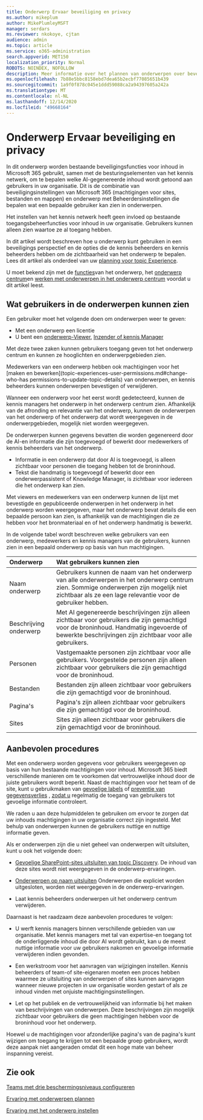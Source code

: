 ```yaml
---
title: Onderwerp Ervaar beveiliging en privacy
ms.author: mikeplum
author: MikePlumleyMSFT
manager: serdars
ms.reviewer: nkokoye, cjtan
audience: admin
ms.topic: article
ms.service: o365-administration
search.appverid: MET150
localization_priority: Normal
ROBOTS: NOINDEX, NOFOLLOW
description: Meer informatie over het plannen van onderwerpen over beveiliging en privacy in Microsoft 365
ms.openlocfilehash: 7b88e5bbc8158ebd7dea65b2ecbf77085651b439
ms.sourcegitcommit: 1a9f0f878c045e1ddd59088ca2a94397605a242a
ms.translationtype: MT
ms.contentlocale: nl-NL
ms.lasthandoff: 12/14/2020
ms.locfileid: "49668164"
---
```

# <a name="topic-experiences-security-and-privacy"></a>Onderwerp Ervaar beveiliging en privacy

In dit onderwerp worden bestaande beveiligingsfuncties voor inhoud in Microsoft 365 gebruikt, samen met de besturingselementen van het kennis netwerk, om te bepalen welke AI-gegenereerde inhoud wordt getoond aan gebruikers in uw organisatie. Dit is de combinatie van beveiligingsinstellingen van Microsoft 365 (machtigingen voor sites, bestanden en mappen) en onderwerp met Beheerdersinstellingen die bepalen wat een bepaalde gebruiker kan zien in onderwerpen.

Het instellen van het kennis netwerk heeft geen invloed op bestaande toegangsbeheerfuncties voor inhoud in uw organisatie. Gebruikers kunnen alleen zien waartoe ze al toegang hebben.

In dit artikel wordt beschreven hoe u onderwerp kunt gebruiken in een beveiligings perspectief en de opties die de kennis beheerders en kennis beheerders hebben om de zichtbaarheid van het onderwerp te bepalen. Lees dit artikel als onderdeel van uw [planning voor topic Experience](plan-topic-experiences.md).

U moet bekend zijn met de [functies](knowledge-management-overview.md)van het onderwerp, het [onderwerp centrum](topic-center-overview.md)en [werken met onderwerpen in het onderwerp centrum](work-with-topics.md) voordat u dit artikel leest.

## <a name="what-users-can-see-in-topics"></a>Wat gebruikers in de onderwerpen kunnen zien

Een gebruiker moet het volgende doen om onderwerpen weer te geven:

- Met een onderwerp een licentie
- U bent een [onderwerp-Viewer](topic-experiences-knowledge-rules.md#change-who-can-see-topics-in-your-organization), [Inzender of kennis Manager](topic-experiences-user-permissions.md)

Met deze twee zaken kunnen gebruikers toegang geven tot het onderwerp centrum en kunnen ze hooglichten en onderwerpgebieden zien.

Medewerkers van een onderwerp hebben ook machtigingen voor het [maken en bewerken](topic-experiences-user-permissions.md#change-who-has permissions-to-update-topic-details) van onderwerpen, en kennis beheerders kunnen onderwerpen bevestigen of verwijderen.

Wanneer een onderwerp voor het eerst wordt gedetecteerd, kunnen de kennis managers het onderwerp in het onderwerp centrum zien. Afhankelijk van de afronding en relevantie van het onderwerp, kunnen de onderwerpen van het onderwerp of het onderwerp dat wordt weergegeven in de onderwerpgebieden, mogelijk niet worden weergegeven.

De onderwerpen kunnen gegevens bevatten die worden gegenereerd door de AI-en informatie die zijn toegevoegd of bewerkt door medewerkers of kennis beheerders van het onderwerp.

- Informatie in een onderwerp dat door AI is toegevoegd, is alleen zichtbaar voor personen die toegang hebben tot de broninhoud.
- Tekst die handmatig is toegevoegd of bewerkt door een onderwerpassistent of Knowledge Manager, is zichtbaar voor iedereen die het onderwerp kan zien.

Met viewers en medewerkers van een onderwerp kunnen de lijst met bevestigde en gepubliceerde onderwerpen in het onderwerp in het onderwerp worden weergegeven, maar het onderwerp bevat details die een bepaalde persoon kan zien, is afhankelijk van de machtigingen die ze hebben voor het bronmateriaal en of het onderwerp handmatig is bewerkt.

In de volgende tabel wordt beschreven welke gebruikers van een onderwerp, medewerkers en kennis managers van de gebruikers, kunnen zien in een bepaald onderwerp op basis van hun machtigingen.

|Onderwerp|Wat gebruikers kunnen zien|
|:---------|:------------------|
|Naam onderwerp|Gebruikers kunnen de naam van het onderwerp van alle onderwerpen in het onderwerp centrum zien. Sommige onderwerpen zijn mogelijk niet zichtbaar als ze een lage relevantie voor de gebruiker hebben.|
|Beschrijving onderwerp|Met AI gegenereerde beschrijvingen zijn alleen zichtbaar voor gebruikers die zijn gemachtigd voor de broninhoud. Handmatig ingevoerde of bewerkte beschrijvingen zijn zichtbaar voor alle gebruikers.|
|Personen|Vastgemaakte personen zijn zichtbaar voor alle gebruikers. Voorgestelde personen zijn alleen zichtbaar voor gebruikers die zijn gemachtigd voor de broninhoud.|
|Bestanden|Bestanden zijn alleen zichtbaar voor gebruikers die zijn gemachtigd voor de broninhoud.|
|Pagina's|Pagina's zijn alleen zichtbaar voor gebruikers die zijn gemachtigd voor de broninhoud.|
|Sites|Sites zijn alleen zichtbaar voor gebruikers die zijn gemachtigd voor de broninhoud.|

## <a name="best-practices"></a>Aanbevolen procedures

Met een onderwerp worden gegevens voor gebruikers weergegeven op basis van hun bestaande machtigingen voor inhoud. Microsoft 365 biedt verschillende manieren om te voorkomen dat vertrouwelijke inhoud door de juiste gebruikers wordt beperkt. Naast de machtigingen voor het team of de site, kunt u gebruikmaken van [gevoelige labels](https://docs.microsoft.com/microsoft-365/compliance/sensitivity-labels) of [preventie van gegevensverlies](https://docs.microsoft.com/microsoft-365/compliance/data-loss-prevention-policies) , [zodat u](https://docs.microsoft.com/azure/active-directory/governance/access-reviews-overview) regelmatig de toegang van gebruikers tot gevoelige informatie controleert.

We raden u aan deze hulpmiddelen te gebruiken om ervoor te zorgen dat uw inhouds machtigingen in uw organisatie correct zijn ingesteld. Met behulp van onderwerpen kunnen de gebruikers nuttige en nuttige informatie geven.

Als er onderwerpen zijn die u niet geheel van onderwerpen wilt uitsluiten, kunt u ook het volgende doen:

- [Gevoelige SharePoint-sites uitsluiten van topic Discovery](topic-experiences-discovery.md#select-sharepoint-topic-sources). De inhoud van deze sites wordt niet weergegeven in de onderwerp-ervaringen.

- [Onderwerpen op naam uitsluiten](topic-experiences-discovery.md#exclude-topics-by-name) Onderwerpen die expliciet worden uitgesloten, worden niet weergegeven in de onderwerp-ervaringen.

- Laat kennis beheerders onderwerpen uit het onderwerp centrum verwijderen.

Daarnaast is het raadzaam deze aanbevolen procedures te volgen:

- U werft kennis managers binnen verschillende gebieden van uw organisatie. Met kennis managers met tal van expertise-en toegang tot de onderliggende inhoud die door AI wordt gebruikt, kan u de meest nuttige informatie voor uw gebruikers nakomen en gevoelige informatie verwijderen indien gevonden.

- Een werkstroom voor het aanvragen van wijzigingen instellen. Kennis beheerders of team-of site-eigenaren moeten een proces hebben waarmee ze uitsluiting van onderwerpen of sites kunnen aanvragen wanneer nieuwe projecten in uw organisatie worden gestart of als ze inhoud vinden met onjuiste machtigingsinstellingen.

- Let op het publiek en de vertrouwelijkheid van informatie bij het maken van beschrijvingen van onderwerpen. Deze beschrijvingen zijn mogelijk zichtbaar voor gebruikers die geen machtigingen hebben voor de broninhoud voor het onderwerp.

Hoewel u de machtigingen voor afzonderlijke pagina's van de pagina's kunt wijzigen om toegang te krijgen tot een bepaalde groep gebruikers, wordt deze aanpak niet aangeraden omdat dit een hoge mate van beheer inspanning vereist.

## <a name="see-also"></a>Zie ook

[Teams met drie beschermingsniveaus configureren](../solutions/configure-teams-three-tiers-protection.md)

[Ervaring met onderwerpen plannen](plan-topic-experiences.md)

[Ervaring met het onderwerp instellen](set-up-topic-experiences.md)
